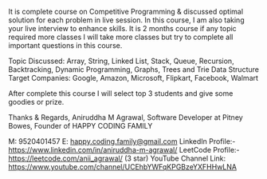 It is complete course on Competitive Programming & discussed optimal solution for each problem in live session. In this course, I am also taking your live interview to enhance skills. It is 2 months course if any topic required more classes I will take more classes but try to complete all important questions in this course.

Topic Discussed: Array, String, Linked List, Stack, Queue, Recursion, Backtracking, Dynamic Programming, Graphs, Trees and Trie Data Structure 
Target Companies: Google, Amazon, Microsoft, Flipkart, Facebook, Walmart 

After complete this course I will select top 3 students and give some goodies or prize.

Thanks & Regards,
Aniruddha M Agrawal,
Software Developer at Pitney Bowes,
Founder of HAPPY CODING FAMILY

M: 9520401457
E: happy.coding.family@gmail.com
LinkedIn Profile:- https://www.linkedin.com/in/aniruddha-m-agrawal/
LeetCode Profile:- https://leetcode.com/anii_agrawal/ (3 star)
YouTube Channel Link: https://www.youtube.com/channel/UCEhbYWFqKPGBzeYXFHHwLNA
